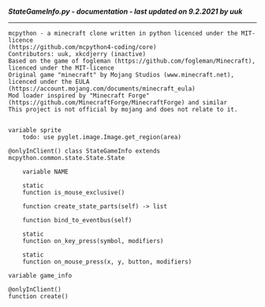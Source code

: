 ***StateGameInfo.py - documentation - last updated on 9.2.2021 by uuk***
___

    mcpython - a minecraft clone written in python licenced under the MIT-licence 
    (https://github.com/mcpython4-coding/core)
    Contributors: uuk, xkcdjerry (inactive)
    Based on the game of fogleman (https://github.com/fogleman/Minecraft), licenced under the MIT-licence
    Original game "minecraft" by Mojang Studios (www.minecraft.net), licenced under the EULA
    (https://account.mojang.com/documents/minecraft_eula)
    Mod loader inspired by "Minecraft Forge" (https://github.com/MinecraftForge/MinecraftForge) and similar
    This project is not official by mojang and does not relate to it.


    variable sprite
        todo: use pyglet.image.Image.get_region(area)

    @onlyInClient() class StateGameInfo extends mcpython.common.state.State.State

        variable NAME

        static
        function is_mouse_exclusive()

        function create_state_parts(self) -> list

        function bind_to_eventbus(self)

        static
        function on_key_press(symbol, modifiers)

        static
        function on_mouse_press(x, y, button, modifiers)

    variable game_info

    @onlyInClient()
    function create()